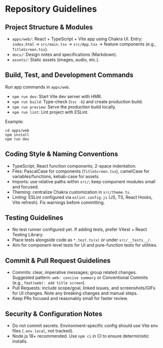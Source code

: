 # Repository Guidelines

## Project Structure & Modules
- `apps/web/`: React + TypeScript + Vite app using Chakra UI. Entry: `index.html` → `src/main.tsx` → `src/App.tsx` → feature components (e.g., `TitleScreen.tsx`).
- `docs/`: Design notes and specifications (Markdown).
- `assets/`: Static assets (images, audio, etc.).

## Build, Test, and Development Commands
Run app commands in `apps/web`.
- `npm run dev`: Start Vite dev server with HMR.
- `npm run build`: Type-check (`tsc -b`) and create production build.
- `npm run preview`: Serve the production build locally.
- `npm run lint`: Lint project with ESLint.

Example:
```
cd apps/web
npm install
npm run dev
```

## Coding Style & Naming Conventions
- TypeScript, React function components; 2-space indentation.
- Files: PascalCase for components (`TitleScreen.tsx`), camelCase for variables/functions, kebab-case for assets.
- Imports: use relative paths within `src/`; keep component modules small and focused.
- Theming: centralize Chakra customization in `src/theme.ts`.
- Linting: ESLint configured via `eslint.config.js` (JS, TS, React Hooks, Vite refresh). Fix warnings before committing.

## Testing Guidelines
- No test runner configured yet. If adding tests, prefer Vitest + React Testing Library.
- Place tests alongside code as `*.test.ts(x)` or under `src/__tests__/`.
- Aim for component-level tests for UI and pure-function tests for utilities.

## Commit & Pull Request Guidelines
- Commits: clear, imperative messages; group related changes. Suggested pattern: `web: concise summary` or Conventional Commits (e.g., `feat(web): add title screen`).
- Pull Requests: include scope/goal, linked issues, and screenshots/GIFs for UI changes. Note any breaking changes and manual steps.
- Keep PRs focused and reasonably small for faster review.

## Security & Configuration Notes
- Do not commit secrets. Environment-specific config should use Vite env files (`.env.local`, not tracked).
- Node.js 18+ recommended. Use `npm ci` in CI to ensure deterministic installs.
